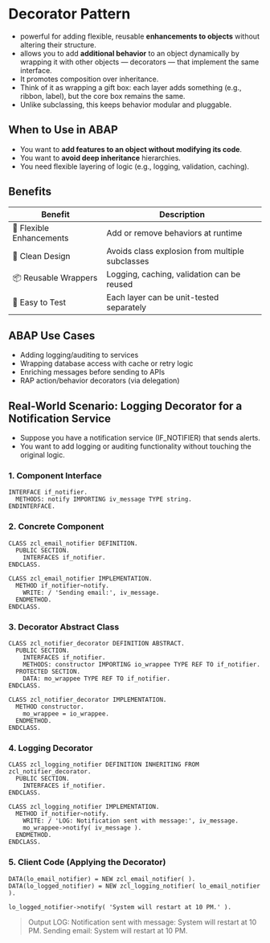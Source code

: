 # Decorator Pattern
- powerful for adding flexible, reusable **enhancements to objects** without altering their structure.
- allows you to add **additional behavior** to an object dynamically by wrapping it with other objects — decorators — that implement the same interface.
- It promotes composition over inheritance.
- Think of it as wrapping a gift box: each layer adds something (e.g., ribbon, label), but the core box remains the same.
- Unlike subclassing, this keeps behavior modular and pluggable.

## When to Use in ABAP
- You want to **add features to an object without modifying its code**.
- You want to **avoid deep inheritance** hierarchies.
- You need flexible layering of logic (e.g., logging, validation, caching).

## Benefits
| Benefit                  | Description                                     |
| ------------------------ | ----------------------------------------------- |
| 🔄 Flexible Enhancements | Add or remove behaviors at runtime              |
| 🧼 Clean Design          | Avoids class explosion from multiple subclasses |
| 📦 Reusable Wrappers     | Logging, caching, validation can be reused      |
| 🧪 Easy to Test          | Each layer can be unit-tested separately        |

## ABAP Use Cases
- Adding logging/auditing to services
- Wrapping database access with cache or retry logic
- Enriching messages before sending to APIs
- RAP action/behavior decorators (via delegation)

## Real-World Scenario: Logging Decorator for a Notification Service
- Suppose you have a notification service (IF_NOTIFIER) that sends alerts.
- You want to add logging or auditing functionality without touching the original logic.

### 1. Component Interface
```abap
INTERFACE if_notifier.
  METHODS: notify IMPORTING iv_message TYPE string.
ENDINTERFACE.
```

### 2. Concrete Component
```abap
CLASS zcl_email_notifier DEFINITION.
  PUBLIC SECTION.
    INTERFACES if_notifier.
ENDCLASS.

CLASS zcl_email_notifier IMPLEMENTATION.
  METHOD if_notifier~notify.
    WRITE: / 'Sending email:', iv_message.
  ENDMETHOD.
ENDCLASS.
```

### 3. Decorator Abstract Class
```abap
CLASS zcl_notifier_decorator DEFINITION ABSTRACT.
  PUBLIC SECTION.
    INTERFACES if_notifier.
    METHODS: constructor IMPORTING io_wrappee TYPE REF TO if_notifier.
  PROTECTED SECTION.
    DATA: mo_wrappee TYPE REF TO if_notifier.
ENDCLASS.

CLASS zcl_notifier_decorator IMPLEMENTATION.
  METHOD constructor.
    mo_wrappee = io_wrappee.
  ENDMETHOD.
ENDCLASS.
```

### 4. Logging Decorator
```abap
CLASS zcl_logging_notifier DEFINITION INHERITING FROM zcl_notifier_decorator.
  PUBLIC SECTION.
    INTERFACES if_notifier.
ENDCLASS.

CLASS zcl_logging_notifier IMPLEMENTATION.
  METHOD if_notifier~notify.
    WRITE: / 'LOG: Notification sent with message:', iv_message.
    mo_wrappee->notify( iv_message ).
  ENDMETHOD.
ENDCLASS.
```

### 5. Client Code (Applying the Decorator)
```abap
DATA(lo_email_notifier) = NEW zcl_email_notifier( ).
DATA(lo_logged_notifier) = NEW zcl_logging_notifier( lo_email_notifier ).

lo_logged_notifier->notify( 'System will restart at 10 PM.' ).
```

> Output
> LOG: Notification sent with message: System will restart at 10 PM.
> Sending email: System will restart at 10 PM.
